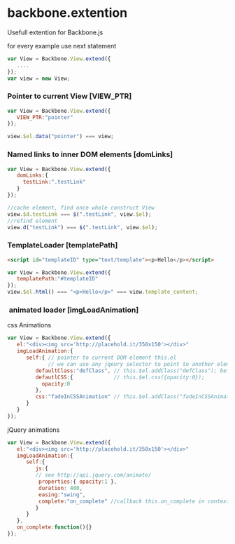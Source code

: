 backbone.extention
==================

Usefull extention for Backbone.js

for every example use next statement

```js
var View = Backbone.View.extend({
   ....
});
var view = new View;
```

### Pointer to current View [VIEW_PTR]

```js
var View = Backbone.View.extend({
   VIEW_PTR:"pointer"
});

view.$el.data("pointer") === view;
```

### Named links to inner DOM elements [domLinks]

```js
var View = Backbone.View.extend({
   domLinks:{
     testLink:".testLink"
   }
});

//cache element, find once whole construct View
view.$d.testLink === $(".testLink", view.$el); 
//refind element
view.d("testLink") === $(".testLink", view.$el); 
```

### TemplateLoader [templatePath]
```html
<script id="templateID" type="text/template"><p>Hello</p></script>
```
```js
var View = Backbone.View.extend({
   templatePath:"#templateID"
});
view.$el.html() === "<p>Hello</p>" === view.template_content;
```

### <img> animated loader [imgLoadAnimation]
css Animations
```js
var View = Backbone.View.extend({
   el:"<div><img src='http://placehold.it/350x150'></div>"
   imgLoadAnimation:{
      self:{ // pointer to current DOM element this.el
             // we can use any jqeury selector to point to another element within this.el
         defaultClass:"defClass", // this.$el.addClass("defClass"); before img loaded
         defautlCSS:{             // this.$el.css({opacity:0});
           opacity:0
         },
         css:"fadeInCSSAnimation" // this.$el.addClass("fadeInCSSAnimation"); after img loaded
      }
   }
});
```

jQuery animations
```js
var View = Backbone.View.extend({
   el:"<div><img src='http://placehold.it/350x150'></div>"
   imgLoadAnimation:{
      self:{
         js:{
         // see http://api.jquery.com/animate/
          properties:{ opacity:1 }, 
          duration: 400,
          easing:"swing",
          complete:"on_complete" //callback this.on_complete in context
         }
      }
   },
   on_complete:function(){}
});
```

